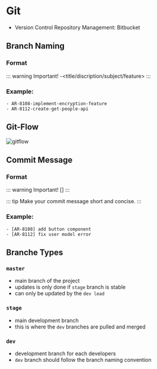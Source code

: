 # Git

- Version Control Repository Management: Bitbucket

## Branch Naming

### Format
::: warning Important!
    <JIRA Ticket ID>-<title/discription/subject/feature>
:::
    
### Example:
    - AR-8108-implement-encryption-feature
    - AR-8112-create-get-people-api

## Git-Flow
![gitflow](/images/git-flow.jpg)

## Commit Message

### Format
::: warning Important!
    [<JIRA Ticket ID>] <commit message>
:::

::: tip
    Make your commit message short and concise.
:::

### Example:
    - [AR-8108] add button component
    - [AR-8112] fix user model error

## Branche Types

### `master`
- main branch of the project
- updates is only done if `stage` branch is stable
- can only be updated by the `dev lead`

### `stage`
- main development branch
- this is where the `dev` branches are pulled and merged

### `dev`
- development branch for each developers
- `dev` branch should follow the branch naming convention
